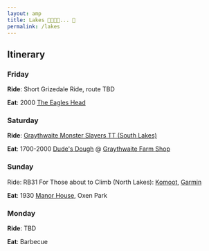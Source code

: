 ```yaml
---
layout: amp
title: Lakes 🚴🚴🚴🚴... 🚴
permalink: /lakes
---
```


## Itinerary

### Friday

**Ride**: Short Grizedale Ride, route TBD

**Eat**: 2000 [The Eagles Head](https://www.google.com/maps/place/The+Eagles+Head/@54.3218404,-3.0216553,17z/data=!3m1!4b1!4m5!3m4!1s0x487cbe6d237c96bd:0xae60a3ab7fe5a4a5!8m2!3d54.3217907!4d-3.0194106)

### Saturday

**Ride**: [Graythwaite Monster Slayers TT (South Lakes)](https://www.strava.com/routes/2841783146053040878)

**Eat**: 1700-2000 [Dude's Dough](https://www.dudesdough.com/) @ [Graythwaite Farm Shop](https://goo.gl/maps/AfGpY1d2NRWLV1RbA)

### Sunday

Ride: RB31 For Those about to Climb (North Lakes): [Komoot](https://www.komoot.com/tour/397915833), [Garmin](https://connect.garmin.com/modern/course/64412109)

**Eat**: 1930 [Manor House](https://www.google.com/maps/place/Manor+House/@54.2761419,-3.0478233,15z/data=!4m5!3m4!1s0x0:0x8cb8ba599d3cd6d0!8m2!3d54.2762176!4d-3.0477999), Oxen Park

### Monday

**Ride**: TBD

**Eat**: Barbecue
